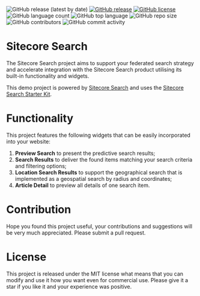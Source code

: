 ![GitHub release (latest by date)](https://img.shields.io/github/v/release/kate-orlova/sitecore-search)
[![GitHub release](https://img.shields.io/github/release-date/kate-orlova/sitecore-search.svg?style=flat)](https://github.com/kate-orlova/sitecore-search/releases/tag/v1.0)
[![GitHub license](https://img.shields.io/github/license/kate-orlova/sitecore-search.svg)](https://github.com/kate-orlova/sitecore-search/blob/master/LICENSE)
![GitHub language count](https://img.shields.io/github/languages/count/kate-orlova/sitecore-search.svg?style=flat)
![GitHub top language](https://img.shields.io/github/languages/top/kate-orlova/sitecore-search.svg?style=flat)
![GitHub repo size](https://img.shields.io/github/repo-size/kate-orlova/sitecore-search.svg?style=flat)
![GitHub contributors](https://img.shields.io/github/contributors/kate-orlova/sitecore-search)
![GitHub commit activity](https://img.shields.io/github/commit-activity/y/kate-orlova/sitecore-search)

# Sitecore Search
The Sitecore Search project aims to support your federated search strategy and accelerate integration with the Sitecore Search product utilising its built-in functionality and widgets.

This demo project is powered by [Sitecore Search](https://doc.sitecore.com/search) and uses the [Sitecore Search Starter Kit](https://github.com/Sitecore/Sitecore-Search-JS-SDK-Starter-Kit).

# Functionality
This project features the following widgets that can be easily incorporated into your website:
1. **Preview Search** to present the predictive search results;
2. **Search Results** to deliver the found items matching your search criteria and filtering options;
3. **Location Search Results** to support the geographical search that is implemented as a geospatial search by radius and coordinates;
4. **Article Detail** to preview all details of one search item.


# Contribution
Hope you found this project useful, your contributions and suggestions will be very much appreciated. Please submit a pull request.

# License
This project is released under the MIT license what means that you can modify and use it how you want even for commercial use. Please give it a star if you like it and your experience was positive.
